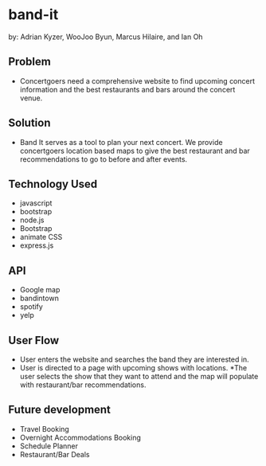 # band-it
by: Adrian Kyzer, WooJoo Byun, Marcus Hilaire, and Ian Oh

## Problem
* Concertgoers need a comprehensive website to find upcoming concert information and the best restaurants and bars around the concert venue.

## Solution
* Band It serves as a tool to plan your next concert. We provide concertgoers location based maps to give the best restaurant and bar recommendations to go to before and after events.

## Technology Used
* javascript
* bootstrap
* node.js 
* Bootstrap
* animate CSS
* express.js

## API
* Google map
* bandintown
* spotify
* yelp

## User Flow
* User enters the website and searches the band they are interested in.
* User is directed to a page with upcoming shows with locations.
   *The user selects the show that they want to attend and the map will populate with restaurant/bar recommendations.
   
## Future development
* Travel Booking
* Overnight Accommodations Booking
* Schedule Planner
* Restaurant/Bar Deals

